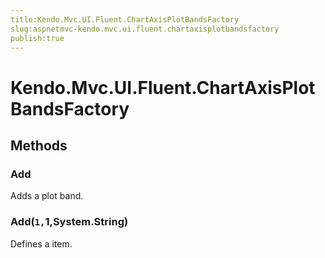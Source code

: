 ```yaml
---
title:Kendo.Mvc.UI.Fluent.ChartAxisPlotBandsFactory
slug:aspnetmvc-kendo.mvc.ui.fluent.chartaxisplotbandsfactory
publish:true
---
```


# Kendo.Mvc.UI.Fluent.ChartAxisPlotBandsFactory

## Methods

### Add
Adds a plot band.

### Add(`1,`1,System.String)
Defines a item.